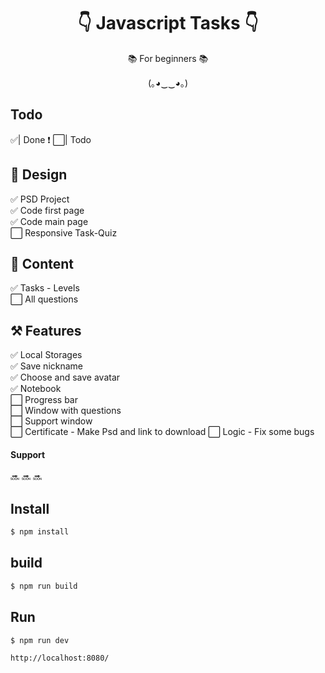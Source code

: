 <h1 align="center">👇 Javascript Tasks 👇</h1>
<p align="center">📚 For beginners 📚</p>
<p align="center">(｡◕‿‿◕｡)</p>


## **Todo**
✅| Done     ❗    ⬜️| Todo
## 🌃 **Design**

✅ PSD Project  
  ✅ Code first page  
    ✅ Code main page  
      ⬜️ Responsive Task-Quiz  
   
## 🌆 **Content**

✅ Tasks - Levels  
  ⬜️ All questions
  
## ⚒ **Features**
✅ Local Storages  
  ✅ Save nickname  
    ✅ Choose and save avatar  
      ✅ Notebook  
        ⬜️ Progress bar  
          ⬜️ Window with questions  
            ⬜️ Support window  
              ⬜️ Certificate - Make Psd and link to download
                ⬜️ Logic - Fix some bugs




#### **Support**
🔜 🔜 🔜



## **Install**
```sh
$ npm install
```
## **build**
```sh
$ npm run build 
```
## **Run**
```sh
$ npm run dev
```

```sh
http://localhost:8080/
```

